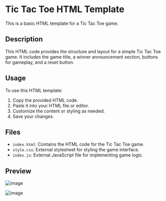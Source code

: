 # Tic Tac Toe HTML Template

This is a basic HTML template for a Tic Tac Toe game.

## Description

This HTML code provides the structure and layout for a simple Tic Tac Toe game. It includes the game title, a winner announcement section, buttons for gameplay, and a reset button.

## Usage

To use this HTML template:
1. Copy the provided HTML code.
2. Paste it into your HTML file or editor.
3. Customize the content or styling as needed.
4. Save your changes.

## Files

- `index.html`: Contains the HTML code for the Tic Tac Toe game.
- `style.css`: External stylesheet for styling the game interface.
- `index.js`: External JavaScript file for implementing game logic.

## Preview

  ![image](https://github.com/SriHariJagan/Tic-Tac-Toe/assets/100404902/0072471c-b9ee-4154-a65d-fc975ba4553a)


  ![image](https://github.com/SriHariJagan/Tic-Tac-Toe/assets/100404902/a2ace42c-c73c-4eef-9c98-157792ce6946)
